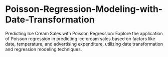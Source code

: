 # Poisson-Regression-Modeling-with-Date-Transformation
Predicting Ice Cream Sales with Poisson Regression: Explore the application of Poisson regression in predicting ice cream sales based on factors like date, temperature, and advertising expenditure, utilizing date transformation and regression modeling techniques.

